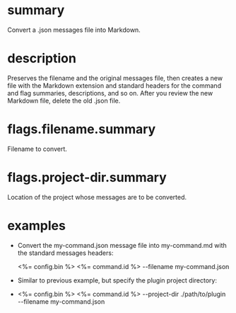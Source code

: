 # summary

Convert a .json messages file into Markdown.

# description

Preserves the filename and the original messages file, then creates a new file with the Markdown extension and standard headers for the command and flag summaries, descriptions, and so on. After you review the new Markdown file, delete the old .json file.

# flags.filename.summary

Filename to convert.

# flags.project-dir.summary

Location of the project whose messages are to be converted.

# examples

- Convert the my-command.json message file into my-command.md with the standard messages headers:

  <%= config.bin %> <%= command.id %> --filename my-command.json

- Similar to previous example, but specify the plugin project directory:

- <%= config.bin %> <%= command.id %> --project-dir ./path/to/plugin --filename my-command.json
